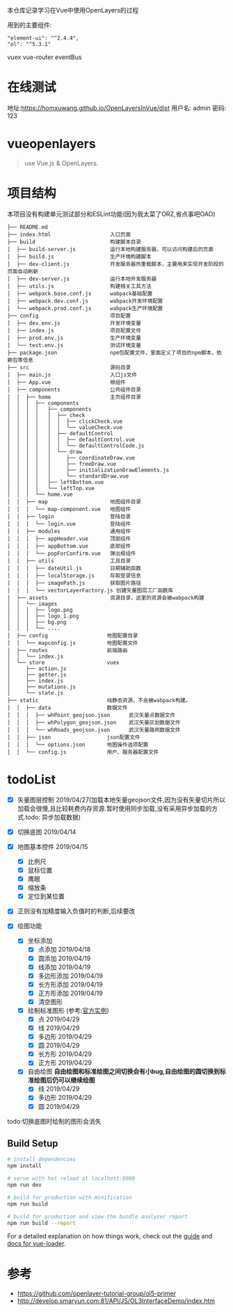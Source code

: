 本仓库记录学习在Vue中使用OpenLayers的过程

用到的主要组件:
```
"element-ui": "^2.4.4",
"ol": "^5.3.1"
```
vuex vue-router eventBus
# 在线测试

地址:https://homxuwang.github.io/OpenLayersInVue/dist
用户名: admin
密码: 123

# vueopenlayers

> use Vue.js & OpenLayers.

# 项目结构

本项目没有构建单元测试部分和ESLint功能(因为我太菜了ORZ,省点事吧OAO)
```
├── README.md
├── index.html                   入口页面
├── build                        构建脚本目录
│  ├── build-server.js           运行本地构建服务器，可以访问构建后的页面
│  ├── build.js                  生产环境构建脚本
│  ├── dev-client.js             开发服务器热重载脚本，主要用来实现开发阶段的页面自动刷新
│  ├── dev-server.js             运行本地开发服务器
│  ├── utils.js                  构建相关工具方法
│  ├── webpack.base.conf.js      wabpack基础配置
│  ├── webpack.dev.conf.js       wabpack开发环境配置
│  └── webpack.prod.conf.js      wabpack生产环境配置
├── config                       项目配置
│  ├── dev.env.js                开发环境变量
│  ├── index.js                  项目配置文件
│  ├── prod.env.js               生产环境变量
│  └── test.env.js               测试环境变量
├── package.json                 npm包配置文件，里面定义了项目的npm脚本，依赖包等信息
├── src                          源码目录  
│  ├── main.js                   入口js文件
│  ├── App.vue                   根组件
│  ├── components                公共组件目录
│  │  ├── home                   主页组件目录
│  │  │  ├── components
│  │  │  │   ├── components
│  │  │  │   │  ├── check
│  │  │  │   │  │  ├── clickCheck.vue
│  │  │  │   │  │  └── valueCheck.vue
│  │  │  │   │  ├── defaultControl
│  │  │  │   │  │  ├── defaultControl.vue
│  │  │  │   │  │  └── defaultControlCode.js
│  │  │  │   │  └── draw  
│  │  │  │   │     ├── coordinateDraw.vue
│  │  │  │   │     ├── freeDraw.vue  
│  │  │  │   │     ├── initializationDrawElements.js
│  │  │  │   │     └── standardDraw.vue
│  │  │  │   ├── leftBottom.vue
│  │  │  │   └── leftTop.vue
│  │  │  └── home.vue
│  │  ├── map                    地图组件目录
│  │  │  └── map-component.vue   地图组件
│  │  ├── login                  登陆目录
│  │  │  └── login.vue           登陆组件
│  │  ├── modules                通用组件
│  │  │  ├── appHeader.vue       顶部组件
│  │  │  ├── appBottom.vue       底部组件
│  │  │  └── popForConfirm.vue   弹出框组件
│  │  ├── utils                  工具目录
│  │  │  ├── dateUtil.js         日期辅助函数
│  │  │  ├── localStorage.js     存取登录信息
│  │  │  ├── imagePath.js        获取图片路径
│  │  │  └── vectorLayerFactory.js 创建矢量图层工厂函数库
│  ├── assets                    资源目录，这里的资源会被wabpack构建
│  │  └── images
│  │  │  ├── logo.png
│  │  │  ├── logo_1.png
│  │  │  ├── bg.png
│  │  │  └── ....
│  ├── config                   地图配置目录
│  │  └── mapconfig.js          地图配置文件
│  ├── routes                   前端路由
│  │  └── index.js
│  └── store                    vuex
│     ├── action.js
│     ├── getter.js
│     ├── index.js
│     ├── mutations.js
│     └── state.js
├── static                      纯静态资源，不会被wabpack构建。
│  │  ├── data                  数据文件
│  │  │  ├── whPoint_geojson.json      武汉矢量点数据文件
│  │  │  ├── whPolygon_geojson.json    武汉矢量区划数据文件  
│  │  │  └── whRoads_geojson.json      武汉矢量路网数据文件  
│  │  ├── json                  json配置文件
│  │  │  └── options.json       地图操作选项配置
│  │  └── config.js             用户、服务器配置文件
```

# todoList
- [x] 矢量图层控制      2019/04/27(加载本地矢量geojson文件,因为没有矢量切片所以加载会很慢,且比较耗费内存资源.暂时使用同步加载,没有采用异步加载的方式.todo: 异步加载数据)

- [x] 切换底图          2019/04/14
- [x] 地图基本控件      2019/04/15
   - [x] 比例尺
   - [x] 鼠标位置
   - [x] 鹰眼
   - [x] 缩放条
   - [x] 定位到某位置

- [x] 正则没有加精度输入负值时的判断,后续要改
- [x] 绘图功能
   - [x] 坐标添加
      - [x] 点添加      2019/04/18
      - [x] 圆添加      2019/04/19
      - [x] 线添加      2019/04/19
      - [x] 多边形添加      2019/04/19
      - [x] 长方形添加      2019/04/19
      - [x] 正方形添加      2019/04/19
      - [x] 清空图形
   - [x] 绘制标准图形   (参考:[官方实例](https://openlayers.org/en/latest/examples/draw-shapes.html?q=draw))
      - [x] 点       2019/04/29
      - [x] 线       2019/04/29
      - [x] 多边形   2019/04/29
      - [x] 圆       2019/04/29
      - [x] 长方形   2019/04/29
      - [x] 正方形   2019/04/29

   - [x] 自由绘图          **自由绘图和标准绘图之间切换会有小bug,自由绘图的圆切换到标准绘图后仍可以继续绘图**
      - [x] 线       2019/04/29
      - [x] 多边形   2019/04/29
      - [x] 圆       2019/04/29

 todo:切换底图时绘制的图形会消失

## Build Setup

``` bash
# install dependencies
npm install

# serve with hot reload at localhost:8080
npm run dev

# build for production with minification
npm run build

# build for production and view the bundle analyzer report
npm run build --report
```

For a detailed explanation on how things work, check out the [guide](http://vuejs-templates.github.io/webpack/) and [docs for vue-loader](http://vuejs.github.io/vue-loader).

# 参考
* https://github.com/openlayer-tutorial-group/ol5-primer
* http://develop.smaryun.com:81/API/JS/OL3InterfaceDemo/index.htm